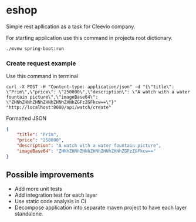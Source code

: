# eshop

Simple rest apllication as a task for Cleevio company.


For starting application use this command in projects root dictionary.

```
./mvnw spring-boot:run
```

### Create request example
Use this command in terminal

```
curl -X POST -H "Content-type: application/json" -d "{\"title\": \"Prim\",\"price\": \"250000\",\"description\": \"A watch with a water fountain picture\",\"imageBase64\": \"ZHNhZHNhZHNhZHNhZHNhZHNhZGFzZGFkcw==\"}" "http://localhost:8080/api/watch/create"
```

Formatted JSON
``` JSON
{
    "title": "Prim",
    "price": "250000",
    "description": "A watch with a water fountain picture",
    "imageBase64": "ZHNhZHNhZHNhZHNhZHNhZHNhZGFzZGFkcw=="
}
```


## Possible improvements
- Add more unit tests
- Add integration test for each layer
- Use static code analysis in CI
- Decompose application into separate maven project to have each layer standalone.
